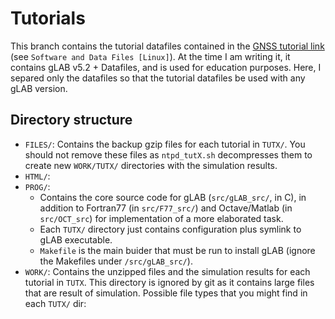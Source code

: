 # Tutorials

This branch contains the tutorial datafiles contained in the [GNSS tutorial link][1] (see `Software and Data Files [Linux]`). At the time I am writing it, it contains gLAB v5.2 + Datafiles, and is used for education purposes. Here, I separed only the datafiles so that the tutorial datafiles be used with any gLAB version.

## Directory structure

- `FILES/`: Contains the backup gzip files for each tutorial in `TUTX/`. You should not remove these files as `ntpd_tutX.sh` decompresses them to create new `WORK/TUTX/` directories with the simulation results.
- `HTML/`:
- `PROG/`:
  - Contains the core source code for gLAB (`src/gLAB_src/`, in C), in addition to Fortran77 (in `src/F77_src/`) and Octave/Matlab (in `src/OCT_src`) for implementation of a more elaborated task.
  - Each `TUTX/` directory just contains configuration plus symlink to gLAB executable.
  - `Makefile` is the main buider that must be run to install gLAB (ignore the Makefiles under `/src/gLAB_src/`).
- `WORK/`: Contains the unzipped files and the simulation results for each tutorial in `TUTX`. This directory is ignored by git as it contains large files that are result of simulation. Possible file types that you might find in each `TUTX/` dir:

[1]: https://gage.upc.edu/486/gage/en/en/learning-materials/software-tools/glab-tool-suite-links/glab-tutorials/gnss-tutorials
